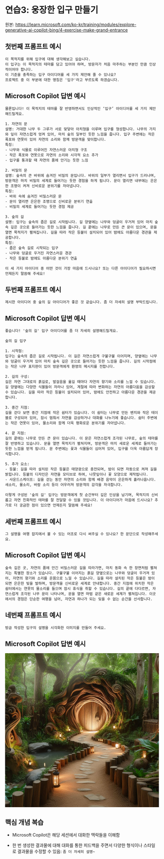 # 연습3: 웅장한 입구 만들기

원본: https://learn.microsoft.com/ko-kr/training/modules/explore-generative-ai-copilot-bing/4-exercise-make-grand-entrance

## 첫번째 프롬프트 예시

```
이 목적지를 위해 입구에 대해 생각해보고 싶습니다.
이 입구는 이 목적지의 테마를 담고 있어야 하며, 방문자가 처음 마주하는 부분인 만큼 인상적이어야 합니다.
이 기준을 충족하는 입구 아이디어를 세 가지 제안해 줄 수 있나요?
프로젝트 중 이 부분에 대한 명칭은 '입구'라고 부르도록 하겠습니다.
```

## Microsoft Copilot 답변 예시
```
물론입니다! 이 목적지의 테마를 잘 반영하면서도 인상적인 ‘입구’ 아이디어를 세 가지 제안해드릴게요.

1. 자연의 문
설명: 거대한 나무 두 그루가 서로 맞닿아 아치형을 이루며 입구를 형성합니다. 나무의 가지와 잎이 자연스럽게 엉켜 있어, 마치 숲의 일부인 듯한 느낌을 줍니다. 입구 주변에는 작은 폭포와 연못이 있어 자연의 소리와 함께 방문객을 맞이합니다. 
특징:
- 나무와 식물로 이루어진 자연스러운 아치형 구조
- 작은 폭포와 연못으로 자연의 소리와 시각적 요소 추가
- 입구를 통과할 때 자연의 품에 안기는 듯한 느낌

2. 비밀의 문
설명: 숲속의 큰 바위에 숨겨진 비밀의 문입니다. 바위의 일부가 열리면서 입구가 드러나며, 방문객은 마치 비밀의 세계로 들어가는 듯한 경험을 하게 됩니다. 문이 열리면 내부에는 은은한 조명이 켜져 신비로운 분위기를 자아냅니다. 
특징:
- 바위 속에 숨겨진 비밀스러운 문
- 문이 열리면 은은한 조명으로 신비로운 분위기 연출
- 비밀의 세계로 들어가는 듯한 경험 제공

3. 숲의 길
설명: 입구는 숲속의 좁은 길로 시작됩니다. 길 양옆에는 나무와 덩굴이 우거져 있어 마치 숲속 깊은 곳으로 들어가는 듯한 느낌을 줍니다. 길 끝에는 나무로 만든 큰 문이 있으며, 문을 열면 목적지가 펼쳐집니다. 길을 따라 작은 등불이 설치되어 있어 밤에도 아름다운 경관을 제공합니다. 
특징:
- 좁은 숲속 길로 시작되는 입구
- 나무와 덩굴로 우거진 자연스러운 경관
- 작은 등불로 밤에도 아름다운 분위기 연출

이 세 가지 아이디어 중 어떤 것이 가장 마음에 드시나요? 또는 다른 아이디어가 필요하시면 언제든지 말씀해 주세요!
```

## 두번째 프롬프트 예시
```
제시한 아이디어 중 숲의 길 아이디어가 좋은 것 같습니다. 좀 더 자세히 설명 부탁드립니다.
```

## Microsoft Copilot 답변 예시
```
좋습니다! '숲의 길' 입구 아이디어를 좀 더 자세히 설명해드릴게요.

숲의 길 입구

1. 시작점:
입구는 숲속의 좁은 길로 시작됩니다. 이 길은 자연스럽게 구불구불 이어지며, 양옆에는 나무와 덩굴이 우거져 있어 마치 숲속 깊은 곳으로 들어가는 듯한 느낌을 줍니다. 길의 시작점에는 작은 나무 표지판이 있어 방문객에게 환영의 메시지를 전합니다.

2. 길의 구성:
길은 자연 그대로의 흙길로, 발걸음을 옮길 때마다 자연의 향기와 소리를 느낄 수 있습니다. 길 양옆에는 다양한 식물들이 자라나 있어, 계절에 따라 변화하는 자연의 아름다움을 감상할 수 있습니다. 길을 따라 작은 등불이 설치되어 있어, 밤에도 안전하고 아름다운 경관을 제공합니다.

3. 중간 지점:
길을 걷다 보면 중간 지점에 작은 쉼터가 있습니다. 이 쉼터는 나무로 만든 벤치와 작은 테이블로 구성되어 있어, 잠시 멈춰서 자연을 감상하거나 대화를 나누기에 좋습니다. 쉼터 주변에는 작은 연못이 있어, 물소리와 함께 더욱 평화로운 분위기를 자아냅니다.

4. 끝 지점:
길의 끝에는 나무로 만든 큰 문이 있습니다. 이 문은 자연스럽게 조각된 나무로, 숲의 테마를 잘 반영하고 있습니다. 문을 열면 목적지가 펼쳐지며, 방문객은 마치 새로운 세계로 들어가는 듯한 느낌을 받게 됩니다. 문 주변에는 꽃과 식물들이 심어져 있어, 입구를 더욱 아름답게 장식합니다.

5. 추가 요소:
- 등불: 길을 따라 설치된 작은 등불은 태양광으로 충전되며, 밤이 되면 자동으로 켜져 길을 밝힙니다. 등불의 디자인은 자연을 모티브로 하여, 나뭇잎이나 꽃 모양으로 제작됩니다.
- 사운드스케이프: 길을 걷는 동안 자연의 소리와 함께 배경 음악이 은은하게 흘러나옵니다. 새소리, 물소리, 바람 소리 등이 어우러져 방문객의 감각을 자극합니다.

이렇게 구성된 '숲의 길' 입구는 방문객에게 첫 순간부터 깊은 인상을 남기며, 목적지의 신비롭고 자연 친화적인 테마를 잘 전달할 수 있을 것입니다. 이 아이디어가 마음에 드시나요? 추가로 더 궁금한 점이 있으면 언제든지 말씀해 주세요!
```

## 세번째 프롬프트 예시
```
그 설명을 여행 잡지에서 볼 수 있는 어조로 다시 써주실 수 있나요? 한 문단으로 작성해주세요.
```

## Microsoft Copilot 답변 예시
```
숲속 깊은 곳, 자연의 품에 안긴 비밀스러운 길을 따라가면, 마치 동화 속 한 장면처럼 펼쳐지는 특별한 장소가 있습니다. 구불구불 이어지는 흙길 양옆으로는 나무와 덩굴이 우거져 있어, 자연의 향기와 소리를 온몸으로 느낄 수 있습니다. 길을 따라 설치된 작은 등불은 밤이 되면 은은한 빛을 발하며, 방문객을 신비로운 세계로 안내합니다. 중간 지점에 위치한 작은 쉼터에서는 연못의 물소리를 들으며 잠시 휴식을 취할 수 있습니다. 길의 끝에 다다르면, 자연스럽게 조각된 나무 문이 나타나며, 문을 열면 마법 같은 새로운 세계가 펼쳐집니다. 이곳에서의 경험은 단순한 여행을 넘어, 자연과 하나가 되는 잊을 수 없는 순간을 선사합니다.
```

## 네번째 프롬프트 예시
```
방금 작성한 입구의 설명을 시각화한 이미지를 만들어 주세요.
```

## Microsoft Copilot 답변 예시
![](img02.jpeg)

## 핵심 개념 복습

- Microsoft Copilot은 해당 세션에서 대화한 맥락들을 이해함

- 한 번 생성한 결과물에 대해 대화를 통한 피드백을 주면서 다양한 형식이나 스타일로 결과물을 수정할 수 있음: `좀 더 자세히 설명~`